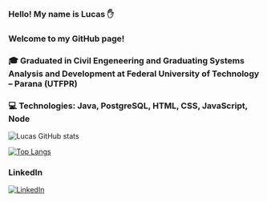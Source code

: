### Hello! My name is Lucas ✋ 
### Welcome to my GitHub page!
### 🎓 Graduated in Civil Engeneering and Graduating Systems Analysis and Development at Federal University of Technology – Parana (UTFPR)
### 💻 Technologies: Java, PostgreSQL, HTML, CSS, JavaScript, Node


![Lucas GitHub stats](https://github-readme-stats.vercel.app/api?username=lucasbassetto&show_icons=true&theme=dracula)

[![Top Langs](https://github-readme-stats.vercel.app/api/top-langs/?username=lucasbassetto&layout=compact)](https://github.com/lucasbassetto/github-readme-stats)

### LinkedIn
[![LinkedIn](https://img.shields.io/badge/LinkedIn-0077B5?style=for-the-badge&logo=linkedin&logoColor=white)](https://www.linkedin.com/in/lucasbassetto/)
